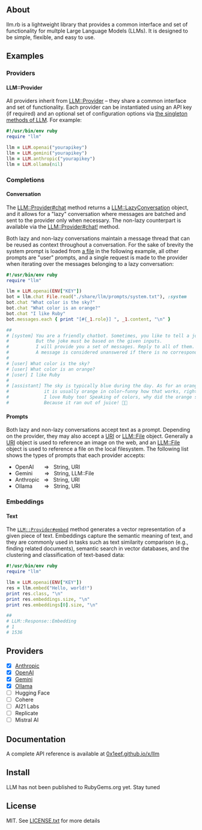 ## About

llm.rb is a lightweight library that provides a common interface
and set of functionality for multple Large Language Models (LLMs). It
is designed to be simple, flexible, and easy to use.

## Examples

### Providers

#### LLM::Provider

All providers inherit from [LLM::Provider](https://0x1eef.github.io/x/llm/LLM/Provider.html) &ndash;
they share a common interface and set of functionality. Each provider can be instantiated
using an API key (if required) and an optional set of configuration options via
[the singleton methods of LLM](https://0x1eef.github.io/x/llm/LLM.html). For example:

```ruby
#!/usr/bin/env ruby
require "llm"

llm = LLM.openai("yourapikey")
llm = LLM.gemini("yourapikey")
llm = LLM.anthropic("yourapikey")
llm = LLM.ollama(nil)
```

### Completions

#### Conversation

The
[LLM::Provider#chat](https://0x1eef.github.io/x/llm/LLM/Provider.html#chat-instance_method)
method returns a
[LLM::LazyConversation](https://0x1eef.github.io/x/llm/LLM/LazyConversation.html)
object, and it allows for a "lazy" conversation where messages are batched and
sent to the provider only when necessary. The non-lazy counterpart is available via the
[LLM::Provider#chat!](https://0x1eef.github.io/x/llm/LLM/Provider.html#chat!-instance_method)
method. 

Both lazy and non-lazy conversations maintain a message thread that can
be reused as context throughout a conversation. For the sake of brevity the system
prompt is loaded from
[a file](./share/llm/prompts/system.txt)
in the following example, all other prompts are "user" prompts, and a single request 
is made to the provider when iterating over the messages belonging to a lazy conversation:

```ruby
#!/usr/bin/env ruby
require "llm"

llm = LLM.openai(ENV["KEY"])
bot = llm.chat File.read("./share/llm/prompts/system.txt"), :system
bot.chat "What color is the sky?"
bot.chat "What color is an orange?"
bot.chat "I like Ruby"
bot.messages.each { print "[#{_1.role}] ", _1.content, "\n" }

##
# [system] You are a friendly chatbot. Sometimes, you like to tell a joke.
#          But the joke must be based on the given inputs.
#          I will provide you a set of messages. Reply to all of them.
#          A message is considered unanswered if there is no corresponding assistant response.
#
# [user] What color is the sky?
# [user] What color is an orange?
# [user] I like Ruby
#
# [assistant] The sky is typically blue during the day. As for an orange,
#             it is usually orange in color—funny how that works, right?
#             I love Ruby too! Speaking of colors, why did the orange stop?
#             Because it ran out of juice! 🍊😂
```

#### Prompts

Both lazy and non-lazy conversations accept text as a prompt.
Depending on the provider, they may also accept a
[URI](https://docs.ruby-lang.org/en/master/URI.html)
or
[LLM::File](https://0x1eef.github.io/x/llm/LLM/File.html)
object. Generally a
[URI](https://docs.ruby-lang.org/en/master/URI.html)
object is used to reference an image on the web, and an
[LLM::File](https://0x1eef.github.io/x/llm/LLM/File.html)
object is used to reference a file on the local filesystem.
The following list shows the types of prompts that each
provider accepts:

* OpenAI &nbsp;&nbsp;&nbsp;&nbsp;&nbsp; => &nbsp; String, URI
* Gemini &nbsp;&nbsp;&nbsp;&nbsp;&nbsp;&nbsp; => &nbsp; String, LLM::File
* Anthropic &nbsp; => &nbsp; String, URI
* Ollama &nbsp;&nbsp;&nbsp;&nbsp;&nbsp;&nbsp; => &nbsp; String, URI

### Embeddings

#### Text

The
[`LLM::Provider#embed`](https://0x1eef.github.io/x/llm/LLM/Provider.html#embed-instance_method)
method generates a vector representation of a given piece of text.
Embeddings capture the semantic meaning of text, and they are
commonly used in tasks such as text similarity comparison (e.g., finding related documents),
semantic search in vector databases, and the clustering and classification
of text-based data:

```ruby
#!/usr/bin/env ruby
require "llm"

llm = LLM.openai(ENV["KEY"])
res = llm.embed("Hello, world!")
print res.class, "\n"
print res.embeddings.size, "\n"
print res.embeddings[0].size, "\n"

##
# LLM::Response::Embedding
# 1
# 1536
```

## Providers

- [x] [Anthropic](https://www.anthropic.com/)
- [x] [OpenAI](https://platform.openai.com/docs/overview)
- [x] [Gemini](https://ai.google.dev/gemini-api/docs)
- [x] [Ollama](https://github.com/ollama/ollama#readme)
- [ ] Hugging Face
- [ ] Cohere
- [ ] AI21 Labs
- [ ] Replicate
- [ ] Mistral AI

## Documentation

A complete API reference is available at [0x1eef.github.io/x/llm](https://0x1eef.github.io/x/llm)

## Install

LLM has not been published to RubyGems.org yet. Stay tuned

## License

MIT. See [LICENSE.txt](LICENSE.txt) for more details
